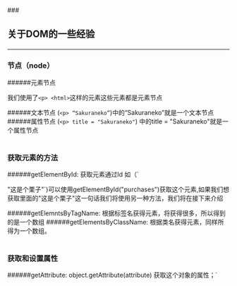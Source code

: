 ###<h2>关于DOM的一些经验
************
<h3>节点（node）</h3>
######元素节点

我们使用了`<p> <html>`这样的元素这些元素都是元素节点

######文本节点
(`<p> “Sakuraneko”`)中的“Sakuraneko”就是一个文本节点
######属性节点
(`<p> title = "Sakuraneko"`) 中的title = "Sakuraneko"就是一个属性节点
</br>
</br>
<h3>获取元素的方法</h3>
######getElementById:
获取元素通过Id 如（`<p id = pucrhases> "这是个栗子"`)可以使用getElementById("purchases")获取这个元素,如果我们想获取里面的"这是个栗子"这一句话我们将使用另一种方法，我们将在接下来介绍

######getElemntsByTagName:
根据标签名获得元素，将获得很多，所以得到的是一个数组
######getElementsByClassName:
根据类名获得元素，同样所得为一个数组。
</br>
</br>
<h3>获取和设置属性</h3>
######getAttribute:
object.getAttribute(attribute)
获取这个对象的属性；`<href> <title>`就是属性啦</br>
example: whichpic.getAttribute("title")
######setAttribute:
object.setAttribute<attribute,value>
</br>
</br>
<h3>childNodes属性</h3>
######用来获取任何一个元素所有子元素，它是一个包含这个元素全部子元素的数组,它返回的节点并非只有元素节点一种
element.childNodes
</br>
</br>
<h3>nodeType属性
######每一个节点都有nodeType属性，他们的值有着特殊的意义
<li>元素节点的nodeType值是1
<li>属性节点的nodeType值是2
<li>文本节点的nodeType值是3

可以通过不同的nodeType值来设计出只针对一种元素节点的函数
</br>
</br>
######nodeValue
node.nodeValue可用来获取节点的值（注意不是上面nodeType所获得的属性值，属性值只是告诉你它的类别，举个栗子如下</br>
`<node value="值">包含的文本值</node>`</br>
如果我们想要获得它的文本值，我们得知道node.value获得的知识它的value值，他的文本值是他的第一个子节点，所以我们若是想获得它真正的文本值得这样做</br>
node.childNodes[0].nodeValue
这样我们就可以获得它的文本值了
</br>
</br>
######firstChild和lastChild属性
看名字就知道了 firstChild是它的第一个子节点，lastChild是它最后的一个子节点
</br>
</br>

